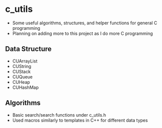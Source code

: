 # c_utils
- Some useful algorithms, structures, and helper functions for general C programming
- Planning on adding more to this project as I do more C programming

## Data Structure
- CUArrayList
- CUString
- CUStack
- CUQueue
- CUHeap
- CUHashMap

## Algorithms
- Basic search/search functions under c_utils.h
- Used macros similarly to templates in C++ for different data types



